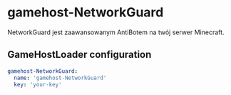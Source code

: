 # gamehost-NetworkGuard

NetworkGuard jest zaawansowanym AntiBotem na twój serwer Minecraft.

## GameHostLoader configuration
```yaml
gamehost-NetworkGuard:
  name: 'gamehost-NetworkGuard'
  key: 'your-key'
```